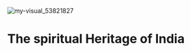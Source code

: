 ![my-visual_53821827](https://user-images.githubusercontent.com/63308610/114987455-cd42b380-9eb2-11eb-9104-6a1491b0e869.png)
# The spiritual Heritage of India
